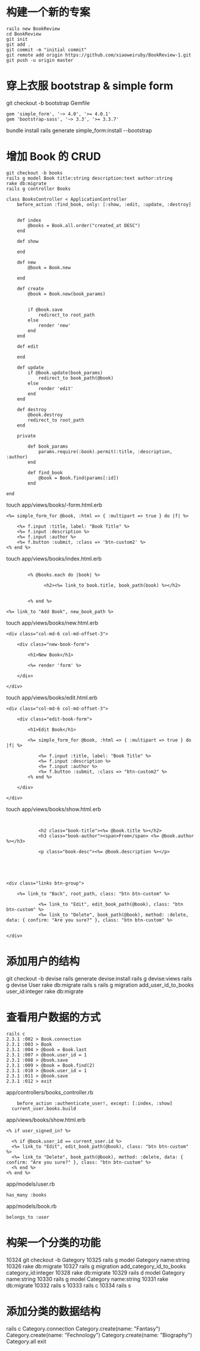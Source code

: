 # 构建一个新的专案
```
rails new BookReview
cd BookReview
git init
git add .
git commit -m "initial commit"
git remote add origin https://github.com/xiaoweiruby/BookReview-1.git
git push -u origin master
```
# 穿上衣服 bootstrap & simple form
git checkout -b bootstrap
Gemfile
```
gem 'simple_form', '~> 4.0', '>= 4.0.1'
gem 'bootstrap-sass', '~> 3.3', '>= 3.3.7'
```

bundle install
rails generate simple_form:install --bootstrap



# 增加 Book 的 CRUD
```
git checkout -b books
rails g model Book title:string description:text author:string
rake db:migrate
rails g controller Books
```
```
class BooksController < ApplicationController
	before_action :find_book, only: [:show, :edit, :update, :destroy]


	def index
		@books = Book.all.order("created_at DESC")
	end

	def show

	end

	def new
		@book = Book.new

	end

	def create
		@book = Book.new(book_params)


		if @book.save
			redirect_to root_path
		else
			render 'new'
		end
	end

	def edit

	end

	def update
		if @book.update(book_params)
			redirect_to book_path(@book)
		else
			render 'edit'
		end
	end

	def destroy
		@book.destroy
		redirect_to root_path
	end

	private

		def book_params
			params.require(:book).permit(:title, :description, :author)
		end

		def find_book
			@book = Book.find(params[:id])
		end

end

```
touch app/views/books/-form.html.erb
```
<%= simple_form_for @book, :html => { :multipart => true } do |f| %>

	<%= f.input :title, label: "Book Title" %>
	<%= f.input :description %>
	<%= f.input :author %>
	<%= f.button :submit, :class => 'btn-custom2' %>
<% end %>

```
touch app/views/books/index.html.erb
```

		<% @books.each do |book| %>

			  <h2><%= link_to book.title, book_path(book) %></h2>


		<% end %>

<%= link_to "Add Book", new_book_path %>

```
touch app/views/books/new.html.erb
```
<div class="col-md-6 col-md-offset-3">

	<div class="new-book-form">

		<h1>New Book</h1>

		<%= render 'form' %>

	</div>

</div>
```
touch app/views/books/edit.html.erb
```
<div class="col-md-6 col-md-offset-3">

	<div class="edit-book-form">

		<h1>Edit Book</h1>

		<%= simple_form_for @book, :html => { :multipart => true } do |f| %>

			<%= f.input :title, label: "Book Title" %>
			<%= f.input :description %>
			<%= f.input :author %>
			<%= f.button :submit, :class => "btn-custom2" %>
		<% end %>

	</div>

</div>

```
touch app/views/books/show.html.erb

```


			<h2 class="book-title"><%= @book.title %></h2>
			<h3 class="book-author"><span>From</span> <%= @book.author %></h3>

			<p class="book-desc"><%= @book.description %></p>





<div class="links btn-group">

	<%= link_to "Back", root_path, class: "btn btn-custom" %>

			<%= link_to "Edit", edit_book_path(@book), class: "btn btn-custom" %>
			<%= link_to "Delete", book_path(@book), method: :delete, data: { confirm: "Are you sure?" }, class: "btn btn-custom" %>


</div>

```
# 添加用户的结构
git checkout -b devise
rails generate devise:install
rails g devise:views
rails g devise User
rake db:migrate
rails s
rails g migration add_user_id_to_books user_id:integer
rake db:migrate

# 查看用户数据的方式
```
rails c
2.3.1 :002 > Book.connection
2.3.1 :003 > Book
2.3.1 :004 > @book = Book.last
2.3.1 :007 > @book.user_id = 1
2.3.1 :008 > @book.save
2.3.1 :009 > @book = Book.find(2)
2.3.1 :010 > @book.user_id = 1
2.3.1 :011 > @book.save
2.3.1 :012 > exit
```

app/controllers/books_controller.rb
```
	before_action :authenticate_user!, except: [:index, :show]
  current_user.books.build
```
app/views/books/show.html.erb
```
<% if user_signed_in? %>

  <% if @book.user_id == current_user.id %>
  <%= link_to "Edit", edit_book_path(@book), class: "btn btn-custom" %>
  <%= link_to "Delete", book_path(@book), method: :delete, data: { confirm: "Are you sure?" }, class: "btn btn-custom" %>
  <% end %>
<% end %>
```
app/models/user.rb
```
has_many :books
```
app/models/book.rb
```
belongs_to :user
```
# 构架一个分类的功能

10324  git checkout -b Gategory
10325  rails g model Gategory name:string
10326  rake db:migrate
10327  rails g migration add_category_id_to_books category_id:integer
10328  rake db:migrate
10329  rails d model Gategory name:string
10330  rails g model Category name:string
10331  rake db:migrate
10332  rails s
10333  rails c
10334  rails s

# 添加分类的数据结构
rails c
Category.connection
Category.create(name: "Fantasy")
Category.create(name: "Fechnology")
Category.create(name: "Biography")
Category.all
exit
